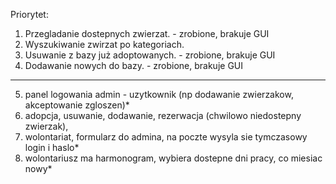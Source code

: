 Priorytet:
1. Przegladanie dostepnych zwierzat. - zrobione, brakuje GUI
2. Wyszukiwanie zwirzat po kategoriach.
3. Usuwanie z bazy już adoptowanych. - zrobione, brakuje GUI
4. Dodawanie nowych do bazy. - zrobione, brakuje GUI

---------------------------
5. panel logowania admin - uzytkownik (np dodawanie zwierzakow, akceptowanie zgloszen)*
6. adopcja, usuwanie, dodawanie, rezerwacja (chwilowo niedostepny zwierzak),
7. wolontariat, formularz do admina, na poczte wysyla sie tymczasowy login i haslo* 
8. wolontariusz ma harmonogram, wybiera dostepne dni pracy, co miesiac nowy*

